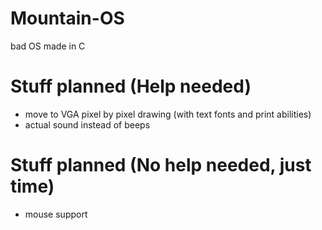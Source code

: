 # Mountain-OS
bad OS made in C

# Stuff planned (Help needed)
- move to VGA pixel by pixel drawing (with text fonts and print abilities)
- actual sound instead of beeps

# Stuff planned (No help needed, just time)
- mouse support

